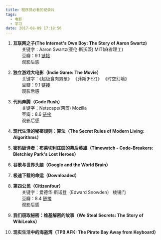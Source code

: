 ```yaml
---
title: 程序员必看的纪录片
tags:
  - 电影
  - 学习
date: 2017-08-09 17:18:56
---
```


1. **互联网之子(The Internet's Own Boy: The Story of Aaron Swartz)**    
&emsp;&emsp;关键字：Aaron Swartz(亚伦·斯沃茨)  MIT(麻省理工)  
&emsp;&emsp;豆瓣：9.1 [链接](https://movie.douban.com/subject/25785114/)  
&emsp;&emsp;观影后感  

2. **独立游戏大电影（Indie Game: The Movie）**  
&emsp;&emsp;关键字：《超级食肉男孩》 《菲斯(FEZ)》 《时空幻境》  
&emsp;&emsp;豆瓣：9.1 [链接](https://movie.douban.com/subject/7015793/)  
&emsp;&emsp;观影后感  

3. **代码奔腾（Code Rush）**  
&emsp;&emsp;关键字：Netscape(网景) Mozilla  
&emsp;&emsp;豆瓣：8.6 [链接](https://movie.douban.com/subject/3124124/)  
&emsp;&emsp;观影后感  

4. **现代生活的秘密规则：算法（The Secret Rules of Modern Living: Algorithms）**

5. **密码破译者：布莱切利庄园的幕后英雄（Timewatch - Code-Breakers: Bletchley Park's Lost Heroes）**

6. **谷歌与世界头脑（Google and the World Brain）**

7. **极速下载的命运（Downloaded）**

8. **第四公民（Citizenfour）**  
&emsp;&emsp;关键字：爱德华·斯诺登（Edward Snowden） 棱镜门  
&emsp;&emsp;豆瓣：8.4 [链接](https://movie.douban.com/subject/26059437/)  
&emsp;&emsp;观影后感

9. **我们窃取秘密：维基解密的故事（We Steal Secrets: The Story of WikiLeaks）**

10. **现实生活中的海盗湾（TPB AFK: The Pirate Bay Away from Keyboard）**
